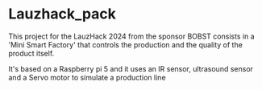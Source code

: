 # Lauzhack_pack

This project for the LauzHack 2024 from the sponsor BOBST consists in a 'Mini Smart Factory' that controls the production and the quality of the product itself.

It's based on a Raspberry pi 5 and it uses an IR sensor, ultrasound sensor and a Servo motor to simulate a production line
